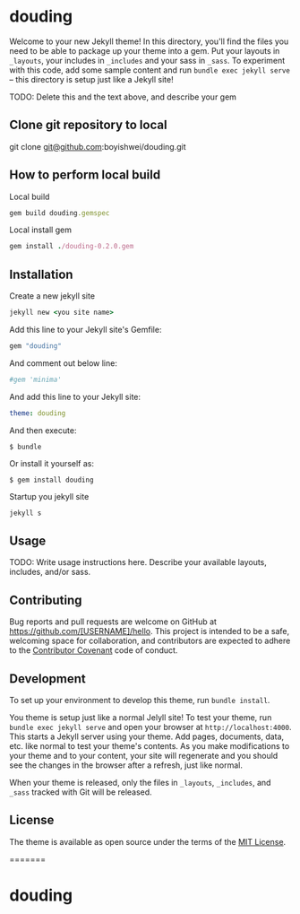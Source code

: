 # douding

Welcome to your new Jekyll theme! In this directory, you'll find the files you need to be able to package up your theme into a gem. Put your layouts in `_layouts`, your includes in `_includes` and your sass in `_sass`. To experiment with this code, add some sample content and run `bundle exec jekyll serve` – this directory is setup just like a Jekyll site!

TODO: Delete this and the text above, and describe your gem


## Clone git repository to local
git clone git@github.com:boyishwei/douding.git

## How to perform local build 

Local build
```ruby
gem build douding.gemspec
```

Local install gem
```ruby
gem install ./douding-0.2.0.gem 
```
## Installation

Create a new jekyll site
```ruby
jekyll new <you site name>
```

Add this line to your Jekyll site's Gemfile:
```ruby
gem "douding"
```

And comment out below line:
```ruby
#gem 'minima'
```

And add this line to your Jekyll site:

```yaml
theme: douding
```

And then execute:

    $ bundle

Or install it yourself as:

    $ gem install douding

Startup you jekyll site
```ruby
jekyll s
```



## Usage

TODO: Write usage instructions here. Describe your available layouts, includes, and/or sass.

## Contributing

Bug reports and pull requests are welcome on GitHub at https://github.com/[USERNAME]/hello. This project is intended to be a safe, welcoming space for collaboration, and contributors are expected to adhere to the [Contributor Covenant](http://contributor-covenant.org) code of conduct.

## Development

To set up your environment to develop this theme, run `bundle install`.

You theme is setup just like a normal Jelyll site! To test your theme, run `bundle exec jekyll serve` and open your browser at `http://localhost:4000`. This starts a Jekyll server using your theme. Add pages, documents, data, etc. like normal to test your theme's contents. As you make modifications to your theme and to your content, your site will regenerate and you should see the changes in the browser after a refresh, just like normal.

When your theme is released, only the files in `_layouts`, `_includes`, and `_sass` tracked with Git will be released.

## License

The theme is available as open source under the terms of the [MIT License](http://opensource.org/licenses/MIT).

=======
# douding
